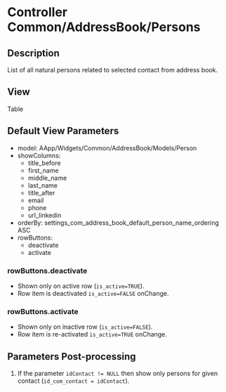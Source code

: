 # Controller Common/AddressBook/Persons

## Description

List of all natural persons related to selected contact from address book.

## View

Table

## Default View Parameters

* model: AApp/Widgets/Common/AddressBook/Models/Person
* showColumns:
  * title_before
  * first_name
  * middle_name
  * last_name
  * title_after
  * email
  * phone
  * url_linkedin
* orderBy: settings_com_address_book_default_person_name_ordering ASC
* rowButtons:
  * deactivate
  * activate

### rowButtons.deactivate
* Shown only on active row (`is_active=TRUE`).
* Row item is deactivated `is_active=FALSE` onChange.

### rowButtons.activate
* Shown only on inactive row (`is_active=FALSE`).
* Row item is re-activated `is_active=TRUE` onChange.

## Parameters Post-processing
1. If the parameter `idContact != NULL` then show only persons for given contact (`id_com_contact = idContact`).
  